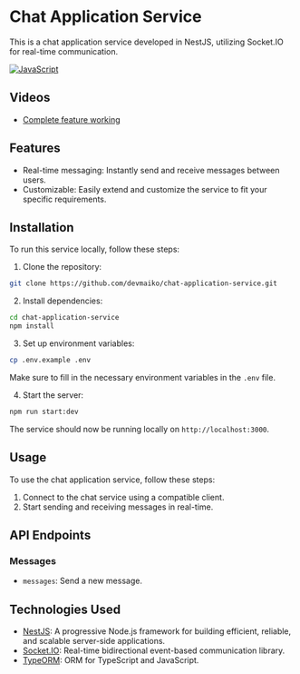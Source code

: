 # Chat Application Service

This is a chat application service developed in NestJS, utilizing Socket.IO for real-time communication.

[![JavaScript](https://skillicons.dev/icons?i=typescript,nodejs,nestjs,git)](https://skillicons.dev)

## Videos
- [Complete feature working](https://drive.google.com/file/d/1dRgm9pgoc5Z0EpjQZRDL7AEHyzAxesD-/view?usp=sharing)

## Features

- Real-time messaging: Instantly send and receive messages between users.
- Customizable: Easily extend and customize the service to fit your specific requirements.

## Installation

To run this service locally, follow these steps:

1. Clone the repository:

```bash
git clone https://github.com/devmaiko/chat-application-service.git
```

2. Install dependencies:

```bash
cd chat-application-service
npm install
```

3. Set up environment variables:

```bash
cp .env.example .env
```

Make sure to fill in the necessary environment variables in the `.env` file.

4. Start the server:

```bash
npm run start:dev
```

The service should now be running locally on `http://localhost:3000`.

## Usage

To use the chat application service, follow these steps:

1. Connect to the chat service using a compatible client.
2. Start sending and receiving messages in real-time.

## API Endpoints

### Messages

- `messages`: Send a new message.

## Technologies Used

- [NestJS](https://nestjs.com/): A progressive Node.js framework for building efficient, reliable, and scalable server-side applications.
- [Socket.IO](https://socket.io/): Real-time bidirectional event-based communication library.
- [TypeORM](https://typeorm.io/): ORM for TypeScript and JavaScript.
